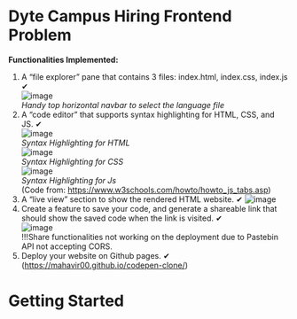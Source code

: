 # Dyte Campus Hiring Frontend Problem
**Functionalities Implemented:**
1. A “file explorer” pane that contains 3 files: index.html, index.css, index.js ✔ <br>![image](https://user-images.githubusercontent.com/53480608/126041559-0568427d-80a3-40ea-8714-84e462526f49.png)<br>*Handy top horizontal navbar to select the language file*
2. A “code editor” that supports syntax highlighting for HTML, CSS, and JS. ✔<br>![image](https://user-images.githubusercontent.com/53480608/126041741-1e28e422-1e55-4b1c-bad0-f83e1b487789.png)<br>*Syntax Highlighting for HTML*<br>![image](https://user-images.githubusercontent.com/53480608/126041786-26548715-2a40-4534-87ef-823fa76c2e48.png)<br>*Syntax Highlighting for CSS*<br>![image](https://user-images.githubusercontent.com/53480608/126041804-3fe240ae-b74b-46ba-b51e-0bbc5f8d8c44.png)<br>*Syntax Highlighting for Js*<br>(Code from: https://www.w3schools.com/howto/howto_js_tabs.asp)
3. A “live view” section to show the rendered HTML website. ✔ ![image](https://user-images.githubusercontent.com/53480608/126041853-8dbfc416-509f-4db5-851f-f02145c40349.png)
4. Create a feature to save your code, and generate a shareable link that should show the saved code when the link is visited. ✔<br>![image](https://user-images.githubusercontent.com/53480608/126042082-6326b7cb-911c-44e8-ad4e-7115984b561e.png)<br>!!!Share functionalities not working on the deployment due to Pastebin API not accepting CORS.<br>
5. Deploy your website on Github pages. ✔ 
(https://mahavir00.github.io/codepen-clone/)
# Getting Started
